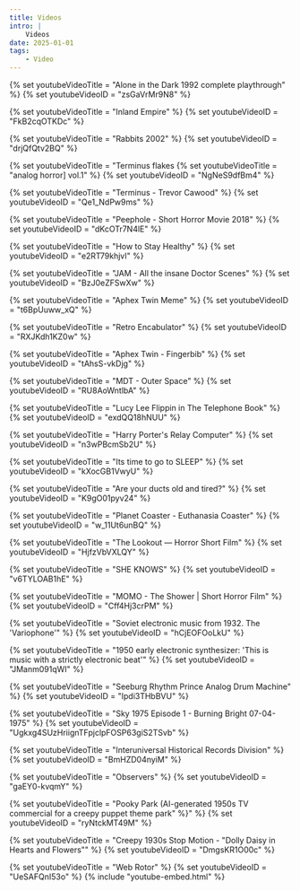 ```yaml
---
title: Videos
intro: |
    Videos
date: 2025-01-01
tags:
    - Video
---
```


{% set youtubeVideoTitle = "Alone in the Dark 1992 complete playthrough" %}
{% set youtubeVideoID = "zsGaVrMr9N8" %}

{% set youtubeVideoTitle = "Inland Empire" %}
{% set youtubeVideoID = "FkB2cqOTKDc" %}

{% set youtubeVideoTitle = "Rabbits 2002" %}
{% set youtubeVideoID = "drjQfQtv2BQ" %}

{% set youtubeVideoTitle = "Terminus flakes {% set youtubeVideoTitle = "analog horror] vol.1" %}
{% set youtubeVideoID = "NgNeS9dfBm4" %}

{% set youtubeVideoTitle = "Terminus - Trevor Cawood" %}
{% set youtubeVideoID = "Qe1_NdPw9ms" %}

{% set youtubeVideoTitle = "Peephole - Short Horror Movie 2018" %}
{% set youtubeVideoID = "dKcOTr7N4lE" %}

{% set youtubeVideoTitle = "How to Stay Healthy" %}
{% set youtubeVideoID = "e2RT79khjvI" %}

{% set youtubeVideoTitle = "JAM - All the insane Doctor Scenes" %}
{% set youtubeVideoID = "BzJ0eZFSwXw" %}

{% set youtubeVideoTitle = "Aphex Twin Meme" %}
{% set youtubeVideoID = "t6BpUuww_xQ" %}

{% set youtubeVideoTitle = "Retro Encabulator" %}
{% set youtubeVideoID = "RXJKdh1KZ0w" %}

{% set youtubeVideoTitle = "Aphex Twin - Fingerbib" %}
{% set youtubeVideoID = "tAhsS-vkDjg" %}

{% set youtubeVideoTitle = "MDT - Outer Space" %}
{% set youtubeVideoID = "RU8AoWntlbA" %}

{% set youtubeVideoTitle = "Lucy Lee Flippin in The Telephone Book" %}
{% set youtubeVideoID = "exdQQ18hNUU" %}

{% set youtubeVideoTitle = "Harry Porter's Relay Computer" %}
{% set youtubeVideoID = "n3wPBcmSb2U" %}

{% set youtubeVideoTitle = "Its time to go to SLEEP" %}
{% set youtubeVideoID = "kXocGB1VwyU" %}

{% set youtubeVideoTitle = "Are your ducts old and tired?" %}
{% set youtubeVideoID = "K9gO01pyv24" %}

{% set youtubeVideoTitle = "Planet Coaster - Euthanasia Coaster" %}
{% set youtubeVideoID = "w_11Ut6unBQ" %}

{% set youtubeVideoTitle = "The Lookout — Horror Short Film" %}
{% set youtubeVideoID = "HjfzVbVXLQY" %}

{% set youtubeVideoTitle = "SHE KNOWS" %}
{% set youtubeVideoID = "v6TYLOAB1hE" %}

{% set youtubeVideoTitle = "MOMO - The Shower | Short Horror Film" %}
{% set youtubeVideoID = "Cff4Hj3crPM" %}

{% set youtubeVideoTitle = "Soviet electronic music from 1932. The 'Variophone'" %}
{% set youtubeVideoID = "hCjEOFOoLkU" %}

{% set youtubeVideoTitle = "1950 early electronic synthesizer: 'This is music with a strictly electronic beat'" %}
{% set youtubeVideoID = "JManm091qWI" %}

{% set youtubeVideoTitle = "Seeburg Rhythm Prince Analog Drum Machine" %}
{% set youtubeVideoID = "Ipdi3THbBVU" %}

{% set youtubeVideoTitle = "Sky 1975 Episode 1 - Burning Bright 07-04-1975" %}
{% set youtubeVideoID = "Ugkxg4SUzHriignTFpjclpFOSP63giS2TSvb" %}

{% set youtubeVideoTitle = "Interuniversal Historical Records Division" %}
{% set youtubeVideoID = "BmHZD04nyiM" %}

{% set youtubeVideoTitle = "Observers" %}
{% set youtubeVideoID = "gaEY0-kvqmY" %}

{% set youtubeVideoTitle = "Pooky Park (AI-generated 1950s TV commercial for a creepy puppet theme park" %}" %}
{% set youtubeVideoID = "ryNtckMT49M" %}

{% set youtubeVideoTitle = "Creepy 1930s Stop Motion - "Dolly Daisy in Hearts and Flowers"" %}
{% set youtubeVideoID = "DmgsKR1O00c" %}

{% set youtubeVideoTitle = "Web Rotor" %}
{% set youtubeVideoID = "UeSAFQnI53o" %}
{% include "youtube-embed.html" %}